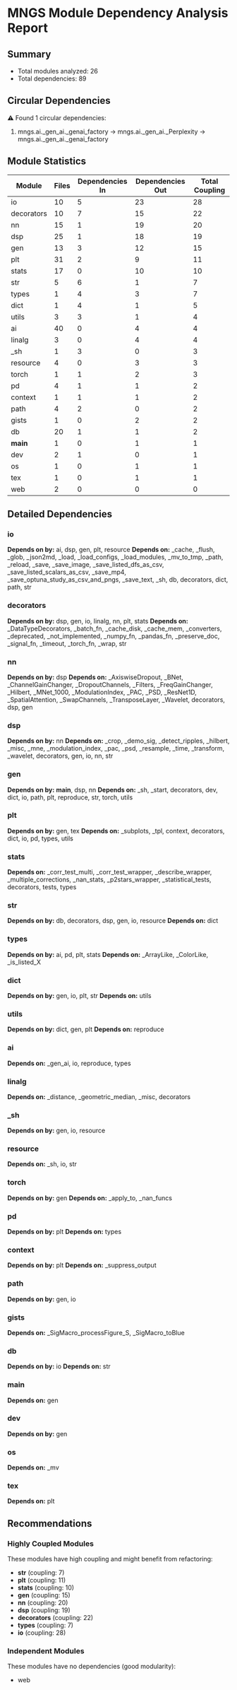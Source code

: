 # MNGS Module Dependency Analysis Report

## Summary
- Total modules analyzed: 26
- Total dependencies: 89

## Circular Dependencies
⚠️ Found 1 circular dependencies:
1. mngs.ai._gen_ai._genai_factory → mngs.ai._gen_ai._Perplexity → mngs.ai._gen_ai._genai_factory

## Module Statistics
| Module | Files | Dependencies In | Dependencies Out | Total Coupling |
|--------|-------|-----------------|------------------|----------------|
| io | 10 | 5 | 23 | 28 |
| decorators | 10 | 7 | 15 | 22 |
| nn | 15 | 1 | 19 | 20 |
| dsp | 25 | 1 | 18 | 19 |
| gen | 13 | 3 | 12 | 15 |
| plt | 31 | 2 | 9 | 11 |
| stats | 17 | 0 | 10 | 10 |
| str | 5 | 6 | 1 | 7 |
| types | 1 | 4 | 3 | 7 |
| dict | 1 | 4 | 1 | 5 |
| utils | 3 | 3 | 1 | 4 |
| ai | 40 | 0 | 4 | 4 |
| linalg | 3 | 0 | 4 | 4 |
| _sh | 1 | 3 | 0 | 3 |
| resource | 4 | 0 | 3 | 3 |
| torch | 1 | 1 | 2 | 3 |
| pd | 4 | 1 | 1 | 2 |
| context | 1 | 1 | 1 | 2 |
| path | 4 | 2 | 0 | 2 |
| gists | 1 | 0 | 2 | 2 |
| db | 20 | 1 | 1 | 2 |
| __main__ | 1 | 0 | 1 | 1 |
| dev | 2 | 1 | 0 | 1 |
| os | 1 | 0 | 1 | 1 |
| tex | 1 | 0 | 1 | 1 |
| web | 2 | 0 | 0 | 0 |

## Detailed Dependencies

### io
**Depends on by:** ai, dsp, gen, plt, resource
**Depends on:** _cache, _flush, _glob, _json2md, _load, _load_configs, _load_modules, _mv_to_tmp, _path, _reload, _save, _save_image, _save_listed_dfs_as_csv, _save_listed_scalars_as_csv, _save_mp4, _save_optuna_study_as_csv_and_pngs, _save_text, _sh, db, decorators, dict, path, str

### decorators
**Depends on by:** dsp, gen, io, linalg, nn, plt, stats
**Depends on:** _DataTypeDecorators, _batch_fn, _cache_disk, _cache_mem, _converters, _deprecated, _not_implemented, _numpy_fn, _pandas_fn, _preserve_doc, _signal_fn, _timeout, _torch_fn, _wrap, str

### nn
**Depends on by:** dsp
**Depends on:** _AxiswiseDropout, _BNet, _ChannelGainChanger, _DropoutChannels, _Filters, _FreqGainChanger, _Hilbert, _MNet_1000, _ModulationIndex, _PAC, _PSD, _ResNet1D, _SpatialAttention, _SwapChannels, _TransposeLayer, _Wavelet, decorators, dsp, gen

### dsp
**Depends on by:** nn
**Depends on:** _crop, _demo_sig, _detect_ripples, _hilbert, _misc, _mne, _modulation_index, _pac, _psd, _resample, _time, _transform, _wavelet, decorators, gen, io, nn, str

### gen
**Depends on by:** __main__, dsp, nn
**Depends on:** _sh, _start, decorators, dev, dict, io, path, plt, reproduce, str, torch, utils

### plt
**Depends on by:** gen, tex
**Depends on:** _subplots, _tpl, context, decorators, dict, io, pd, types, utils

### stats
**Depends on:** _corr_test_multi, _corr_test_wrapper, _describe_wrapper, _multiple_corrections, _nan_stats, _p2stars_wrapper, _statistical_tests, decorators, tests, types

### str
**Depends on by:** db, decorators, dsp, gen, io, resource
**Depends on:** dict

### types
**Depends on by:** ai, pd, plt, stats
**Depends on:** _ArrayLike, _ColorLike, _is_listed_X

### dict
**Depends on by:** gen, io, plt, str
**Depends on:** utils

### utils
**Depends on by:** dict, gen, plt
**Depends on:** reproduce

### ai
**Depends on:** _gen_ai, io, reproduce, types

### linalg
**Depends on:** _distance, _geometric_median, _misc, decorators

### _sh
**Depends on by:** gen, io, resource

### resource
**Depends on:** _sh, io, str

### torch
**Depends on by:** gen
**Depends on:** _apply_to, _nan_funcs

### pd
**Depends on by:** plt
**Depends on:** types

### context
**Depends on by:** plt
**Depends on:** _suppress_output

### path
**Depends on by:** gen, io

### gists
**Depends on:** _SigMacro_processFigure_S, _SigMacro_toBlue

### db
**Depends on by:** io
**Depends on:** str

### __main__
**Depends on:** gen

### dev
**Depends on by:** gen

### os
**Depends on:** _mv

### tex
**Depends on:** plt

## Recommendations

### Highly Coupled Modules
These modules have high coupling and might benefit from refactoring:
- **str** (coupling: 7)
- **plt** (coupling: 11)
- **stats** (coupling: 10)
- **gen** (coupling: 15)
- **nn** (coupling: 20)
- **dsp** (coupling: 19)
- **decorators** (coupling: 22)
- **types** (coupling: 7)
- **io** (coupling: 28)

### Independent Modules
These modules have no dependencies (good modularity):
- web